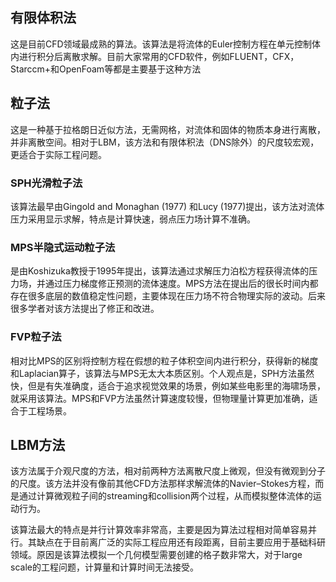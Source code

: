 ## 有限体积法

这是目前CFD领域最成熟的算法。该算法是将流体的Euler控制方程在单元控制体内进行积分后离散求解。目前大家常用的CFD软件，例如FLUENT，CFX，Starccm+和OpenFoam等都是主要基于这种方法

## 粒子法

这是一种基于拉格朗日近似方法，无需网格，对流体和固体的物质本身进行离散，并非离散空间。相对于LBM，该方法和有限体积法（DNS除外）的尺度较宏观，更适合于实际工程问题。

### SPH光滑粒子法

该算法最早由Gingold and Monaghan (1977) 和Lucy (1977)提出，该方法对流体压力采用显示求解，特点是计算快速，弱点压力场计算不准确。

### MPS半隐式运动粒子法

是由Koshizuka教授于1995年提出，该算法通过求解压力泊松方程获得流体的压力场，并通过压力梯度修正预测的流体速度。MPS方法在提出后的很长时间内都存在很多底层的数值稳定性问题，主要体现在压力场不符合物理实际的波动。后来很多学者对该方法提出了修正和改进。

### FVP粒子法

相对比MPS的区别将控制方程在假想的粒子体积空间内进行积分，获得新的梯度和Laplacian算子，该算法与MPS无太大本质区别。个人观点是，SPH方法虽然快，但是有失准确度，适合于追求视觉效果的场景，例如某些电影里的海啸场景，就采用该算法。MPS和FVP方法虽然计算速度较慢，但物理量计算更加准确，适合于工程场景。

## LBM方法

该方法属于介观尺度的方法，相对前两种方法离散尺度上微观，但没有微观到分子的尺度。该方法并没有像前其他CFD方法那样求解流体的Navier–Stokes方程，而是通过计算微观粒子间的streaming和collision两个过程，从而模拟整体流体的运动行为。

该算法最大的特点是并行计算效率非常高，主要是因为算法过程相对简单容易并行。其缺点在于目前离广泛的实际工程应用还有段距离，目前主要应用于基础科研领域。原因是该算法模拟一个几何模型需要创建的格子数非常大，对于large scale的工程问题，计算量和计算时间无法接受。